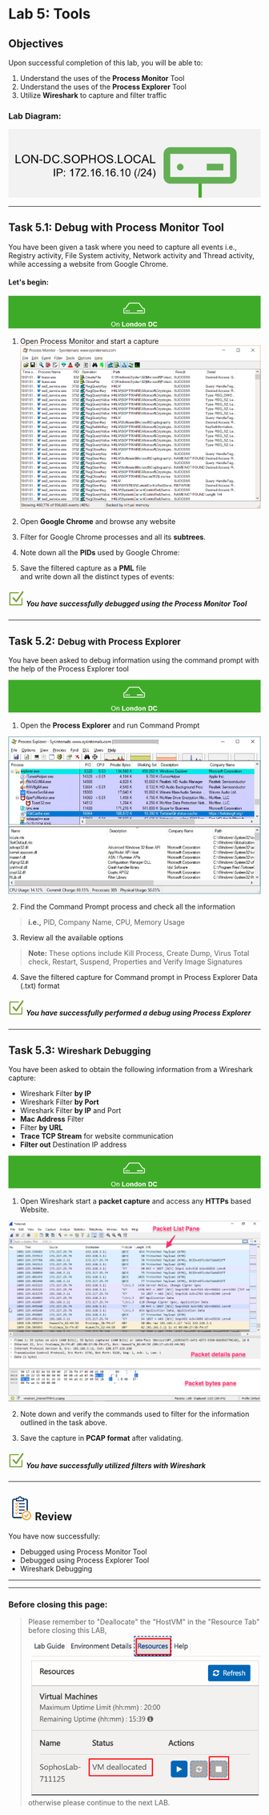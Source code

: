 # **Lab 5: Tools**

## Objectives
Upon successful completion of this lab, you will be able to: 
1.	Understand the uses of the **Process Monitor** Tool  
2.	Understand the uses of the **Process Explorer** Tool  
3.	Utilize **Wireshark** to capture and filter traffic 

### Lab Diagram:
![London DC](JPG/London%20DC%202.png)

***

## **Task 5.1:** Debug with Process Monitor Tool
You have been given a task where you need to capture all events i.e., Registry activity, File System activity, Network activity and Thread activity, while accessing a website from Google Chrome. 

#### Let's begin:
![](JPG/London%20DC%204.png)  

1. Open Process Monitor and start a capture
![procmon](JPG/procmon-app.png)


2. Open **Google Chrome** and browse any website
3. Filter for Google Chrome processes and all its **subtrees**.
4. Note down all the **PIDs** used by Google Chrome:
5. Save the filtered capture as a **PML** file  
 and write down all the distinct types of events:

##### ![check](JPG/pngegg%20(1).png) You have successfully debugged using the Process Monitor Tool


***

## **Task 5.2:** <small>Debug with Process Explorer</small> 
You have been asked to debug information using the command prompt with the help of the Process Explorer tool  


![](JPG/London%20DC%204.png)  
1. Open the **Process Explorer** and run Command Prompt 

![Process Explorer](JPG/Process%20Explorer.jpeg)

2. Find the Command Prompt process and check all the information   
> **i.e.,** PID, Company Name, CPU, Memory Usage 


3. Review all the available options

> **Note:** These options include Kill Process, Create 
Dump, Virus Total check, Restart, Suspend, 
Properties and Verify Image Signatures 


4. Save the filtered capture for Command prompt in Process Explorer Data (.txt) format  

##### ![check](JPG/pngegg%20(1).png)  You have successfully performed a debug using Process Explorer 


***

## **Task 5.3:** <small>Wireshark Debugging</small> 

You have been asked to obtain the following information from a Wireshark capture: 

*	Wireshark Filter **by IP** 
*	Wireshark Filter **by Port**  
*	Wireshark Filter **by IP** and Port 
*	**Mac Address** Filter 
*	Filter **by URL** 
*	**Trace TCP Stream** for website communication 
*	**Filter out** Destination IP address

![London DC](JPG/London%20DC%204.png)
1. Open Wireshark start a **packet capture** and access any **HTTPs** based Website.


![Wireshark](JPG/Wireshark.png)

2. Note down and verify the commands used to filter for the information outlined in the task above.
 
3. Save the capture in **PCAP format** after validating.


##### ![check](JPG/pngegg%20(1).png) You have successfully utilized filters with Wireshark 


***

## ![review](JPG/Review%2048.png) Review  ##

You have now successfully: 
* Debugged using Process Monitor Tool
* Debugged using Process Explorer Tool
* Wireshark Debugging

***
***
### Before closing this page:
> Please remember to "Deallocate" the "HostVM" in the "Resource Tab" before closing this LAB, 
![](JPG/Deallocate%20the%20VM.png)
otherwise please continue to the next LAB.



